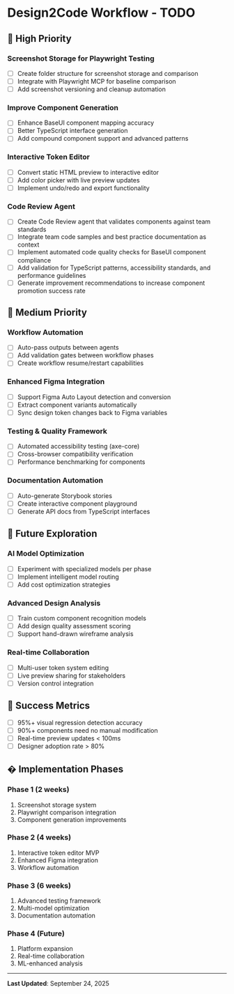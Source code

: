 # Design2Code Workflow - TODO

## 🎯 High Priority

### Screenshot Storage for Playwright Testing
- [ ] Create folder structure for screenshot storage and comparison
- [ ] Integrate with Playwright MCP for baseline comparison
- [ ] Add screenshot versioning and cleanup automation

### Improve Component Generation
- [ ] Enhance BaseUI component mapping accuracy
- [ ] Better TypeScript interface generation
- [ ] Add compound component support and advanced patterns

### Interactive Token Editor
- [ ] Convert static HTML preview to interactive editor
- [ ] Add color picker with live preview updates
- [ ] Implement undo/redo and export functionality

### Code Review Agent
- [ ] Create Code Review agent that validates components against team standards
- [ ] Integrate team code samples and best practice documentation as context
- [ ] Implement automated code quality checks for BaseUI component compliance
- [ ] Add validation for TypeScript patterns, accessibility standards, and performance guidelines
- [ ] Generate improvement recommendations to increase component promotion success rate

## 🚀 Medium Priority

### Workflow Automation
- [ ] Auto-pass outputs between agents
- [ ] Add validation gates between workflow phases
- [ ] Create workflow resume/restart capabilities

### Enhanced Figma Integration
- [ ] Support Figma Auto Layout detection and conversion
- [ ] Extract component variants automatically
- [ ] Sync design token changes back to Figma variables

### Testing & Quality Framework
- [ ] Automated accessibility testing (axe-core)
- [ ] Cross-browser compatibility verification
- [ ] Performance benchmarking for components

### Documentation Automation
- [ ] Auto-generate Storybook stories
- [ ] Create interactive component playground
- [ ] Generate API docs from TypeScript interfaces

## 🔬 Future Exploration

### AI Model Optimization
- [ ] Experiment with specialized models per phase
- [ ] Implement intelligent model routing
- [ ] Add cost optimization strategies

### Advanced Design Analysis
- [ ] Train custom component recognition models
- [ ] Add design quality assessment scoring
- [ ] Support hand-drawn wireframe analysis

### Real-time Collaboration
- [ ] Multi-user token system editing
- [ ] Live preview sharing for stakeholders
- [ ] Version control integration

## 🎯 Success Metrics

- [ ] 95%+ visual regression detection accuracy
- [ ] 90%+ components need no manual modification  
- [ ] Real-time preview updates < 100ms
- [ ] Designer adoption rate > 80%

## � Implementation Phases

### Phase 1 (2 weeks)
1. Screenshot storage system
2. Playwright comparison integration
3. Component generation improvements

### Phase 2 (4 weeks) 
1. Interactive token editor MVP
2. Enhanced Figma integration
3. Workflow automation

### Phase 3 (6 weeks)
1. Advanced testing framework
2. Multi-model optimization
3. Documentation automation

### Phase 4 (Future)
1. Platform expansion
2. Real-time collaboration
3. ML-enhanced analysis

---

**Last Updated**: September 24, 2025